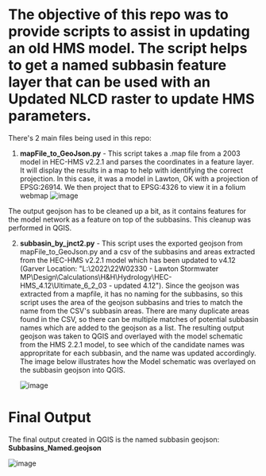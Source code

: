 # The objective of this repo was to provide scripts to assist in updating an old HMS model. The script helps to get a named subbasin feature layer that can be used with an Updated NLCD raster to update HMS parameters. 

There's 2 main files being used in this repo:
1. **mapFile_to_GeoJson.py** - This script takes a .map file from a 2003 model in HEC-HMS v2.2.1 and parses the coordinates in a feature layer. It will display the results in a map to help with identifying the correct projection. In this case, it was a model in Lawton, OK with a projection of EPSG:26914. We then project that to EPSG:4326 to view it in a folium webmap
  ![image](https://github.com/user-attachments/assets/52f0d27b-1c34-46c5-ac2c-af2b2657f19e)

The output geojson has to be cleaned up a bit, as it contains features for the model network as a feature on top of the subbasins. This cleanup was performed in QGIS.

2. **subbasin_by_jnct2.py** - This script uses the exported geojson from mapFile_to_GeoJson.py and a csv of the subbasins and areas extracted from the HEC-HMS v2.2.1 model which has been updated to v4.12 (Garver Location: "L:\2022\22W02330 - Lawton Stormwater MP\Design\Calculations\H&H\Hydrology\HEC-HMS_4.12\Ultimate_6_2_03 - updated 4.12"). Since the geojson was extracted from a mapfile, it has no naming for the subbasins, so this script uses the area of the geojson subbasins and tries to match the name from the CSV's subbasin areas. There are many duplicate areas found in the CSV, so there can be multiple matches of potential subbasin names which are added to the geojson as a list. The resulting output geojson was taken to QGIS and overlayed with the model schematic from the HMS 2.2.1 model, to see which of the candidate names was appropritate for each subbasin, and the name was updated accordingly. The image below illustrates how the Model schematic was overlayed on the subbasin geojson into QGIS.
   
   ![image](https://github.com/user-attachments/assets/5db77316-9ec8-40a5-82a4-17ec8b6d9d56)

# Final Output
The final output created in QGIS is the named subbasin geojson: **Subbasins_Named.geojson**

![image](https://github.com/user-attachments/assets/52894c64-b69a-4421-94ac-49d596ef46c8)

